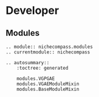 # Developer

## Modules

```{eval-rst}
.. module:: nichecompass.modules
.. currentmodule:: nichecompass

.. autosummary::
    :toctree: generated

    modules.VGPGAE
    modules.VGAEModuleMixin
    modules.BaseModuleMixin
```